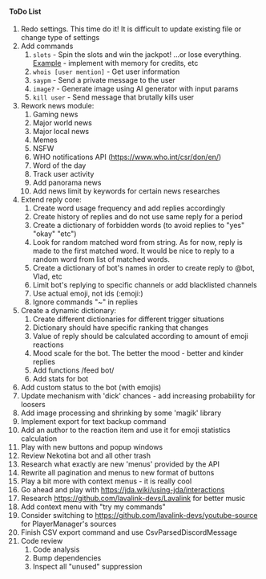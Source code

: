 #### ToDo List
1. Redo settings. This time do it! It is difficult to update existing file or change type of settings
2. Add commands
    1. `slots` - Spin the slots and win the jackpot! ...or lose everything. [Example](https://www.javacodegeeks.com/2014/08/programming-a-simple-slot-machine-game-using-java.html) - implement with memory for credits, etc
    2. `whois [user mention]` - Get user information
    3. `saypm` - Send a private message to the user
    4. `image?` - Generate image using AI generator with input params
    5. `kill user` - Send message that brutally kills user
3. Rework news module:
    1. Gaming news
    2. Major world news
    3. Major local news
    4. Memes
    5. NSFW
    6. WHO notifications API (https://www.who.int/csr/don/en/)
    7. Word of the day
    8. Track user activity
    9. Add panorama news
    10. Add news limit by keywords for certain news researches
4. Extend reply core:
    1. Create word usage frequency and add replies accordingly
    2. Create history of replies and do not use same reply for a period
    3. Create a dictionary of forbidden words (to avoid replies to "yes" "okay" "etc")
    4. Look for random matched word from string. As for now, reply is made to the first matched word. It would be nice to reply to a random word from list of matched words.
    5. Create a dictionary of bot's names in order to create reply to @bot, Vlad, etc
    6. Limit bot's replying to specific channels or add blacklisted channels
    7. Use actual emoji, not ids (:emoji:)
    8. Ignore commands "~" in replies
5. Create a dynamic dictionary:
    1. Create different dictionaries for different trigger situations
    2. Dictionary should have specific ranking that changes
    3. Value of reply should be calculated according to amount of emoji reactions
    4. Mood scale for the bot. The better the mood - better and kinder replies
    5. Add functions /feed bot/
    6. Add stats for bot 
6. Add custom status to the bot (with emojis)
7. Update mechanism with 'dick' chances - add increasing probability for loosers
8. Add image processing and shrinking by some 'magik' library
9. Implement export for text backup command
10. Add an author to the reaction item and use it for emoji statistics calculation
11. Play with new buttons and popup windows
12. Review Nekotina bot and all other trash
13. Research what exactly are new 'menus' provided by the API
14. Rewrite all pagination and menus to new format of buttons
15. Play a bit more with context menus - it is really cool
16. Go ahead and play with https://jda.wiki/using-jda/interactions
17. Research https://github.com/lavalink-devs/Lavalink for better music
18. Add context menu with "try my commands"
19. Consider switching to https://github.com/lavalink-devs/youtube-source for PlayerManager's sources
20. Finish CSV export command and use CsvParsedDiscordMessage
21. Code review
    1. Code analysis
    2. Bump dependencies
    3. Inspect all "unused" suppression
